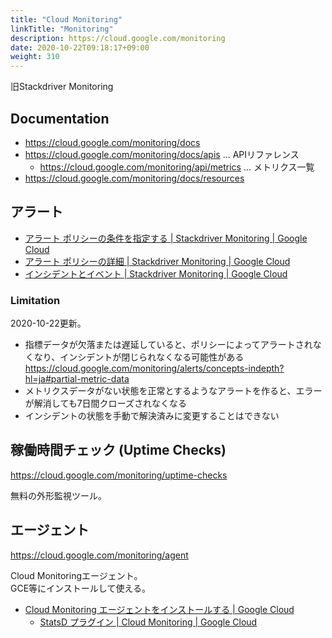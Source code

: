 ```yaml
---
title: "Cloud Monitoring"
linkTitle: "Monitoring"
description: https://cloud.google.com/monitoring
date: 2020-10-22T09:18:17+09:00
weight: 310
---
```


旧Stackdriver Monitoring

## Documentation

- https://cloud.google.com/monitoring/docs
- https://cloud.google.com/monitoring/docs/apis ... APIリファレンス
  - https://cloud.google.com/monitoring/api/metrics ... メトリクス一覧
- https://cloud.google.com/monitoring/docs/resources

## アラート

- [アラート ポリシーの条件を指定する | Stackdriver Monitoring | Google Cloud](https://cloud.google.com/monitoring/alerts/ui-conditions-ga?hl=ja)
- [アラート ポリシーの詳細 | Stackdriver Monitoring | Google Cloud](https://cloud.google.com/monitoring/alerts/concepts-indepth?hl=ja)
- [インシデントとイベント | Stackdriver Monitoring | Google Cloud](https://cloud.google.com/monitoring/alerts/incidents-events?hl=ja)

### Limitation

2020-10-22更新。

- 指標データが欠落または遅延していると、ポリシーによってアラートされなくなり、インシデントが閉じられなくなる可能性がある https://cloud.google.com/monitoring/alerts/concepts-indepth?hl=ja#partial-metric-data
- メトリクスデータがない状態を正常とするようなアラートを作ると、エラーが解消しても7日間クローズされなくなる
- インシデントの状態を手動で解決済みに変更することはできない

## 稼働時間チェック (Uptime Checks)

https://cloud.google.com/monitoring/uptime-checks

無料の外形監視ツール。

## エージェント

https://cloud.google.com/monitoring/agent

Cloud Monitoringエージェント。  
GCE等にインストールして使える。

- [Cloud Monitoring エージェントをインストールする | Google Cloud](https://cloud.google.com/monitoring/agent/install-agent?hl=ja)
  - [StatsD プラグイン | Cloud Monitoring | Google Cloud](https://cloud.google.com/monitoring/agent/plugins/statsd?hl=ja)
